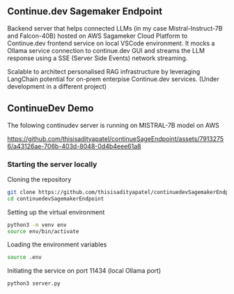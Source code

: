 ## Continue.dev Sagemaker Endpoint

Backend server that helps connected LLMs (in my case Mistral-Instruct-7B and Falcon-40B) hosted on AWS Sagameker Cloud Platform to Continue.dev frontend service on local VSCode environment. It mocks a Ollama service connection to continue.dev GUI and streams the LLM response using a SSE (Server Side Events) network streaming.

Scalable to architect personalised RAG infrastructure by leveraging LangChain potential for on-prem enterpise Continue.dev services. (Under development in a different project)

## ContinueDev Demo

The folowing continudev server is running on MISTRAL-7B model on AWS

https://github.com/thisisadityapatel/continueSageEndpoint/assets/79132756/a43126ae-706b-403d-8048-0d4b4eee61a8

### Starting the server locally

Cloning the repository
```bash
git clone https://github.com/thisisadityapatel/continuedevSagemakerEndpoint.git
cd continuedevSagemakerEndpoint
```

Setting up the virtual environment
```bash
python3 -m venv env
source env/bin/activate
```

Loading the environment variables
```bash
source .env
```

Initiating the service on port 11434 (local Ollama port)
```bash
python3 server.py
```
